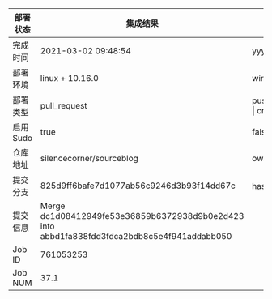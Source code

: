 部署状态 | 集成结果 | 参考值
---|---|---
完成时间 | 2021-03-02 09:48:54 | yyyy-mm-dd hh:mm:ss
部署环境 | linux + 10.16.0 | window \| linux + stable
部署类型 | pull_request | push \| pull_request \| api \| cron
启用Sudo | true | false \| true
仓库地址 | silencecorner/sourceblog | owner_name/repo_name
提交分支 | 825d9ff6bafe7d1077ab56c9246d3b93f14dd67c | hash 16位
提交信息 | Merge dc1d08412949fe53e36859b6372938d9b0e2d423 into abbd1fa838fdd3fdca2bdb8c5e4f941addabb050 |
Job ID   | 761053253 |
Job NUM  | 37.1 |
